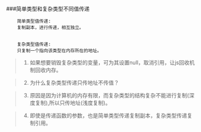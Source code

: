 ###简单类型和复杂类型不同值传递

```
	简单类型值传递:
	复制副本，进行传递，相互独立。
	 
	 
	复杂类型值传递:
	只复制一个指向该类型在内存所在的地址。
```


> 1. 如果想要销毁复杂类型的变量，可为其设置null，取消引用，让js回收机制回收内存。

> 2. 为什么复杂类型传递只传地址不传值？

> 3. 原因是因为计算机的内存有限，而复杂类型的结构复杂不能进行复制(深度复制),所以只传地址(浅度复制)。

> 4. 即使是传递函数的参数，也是简单类型传递复制副本，复杂类型传递复制引用。